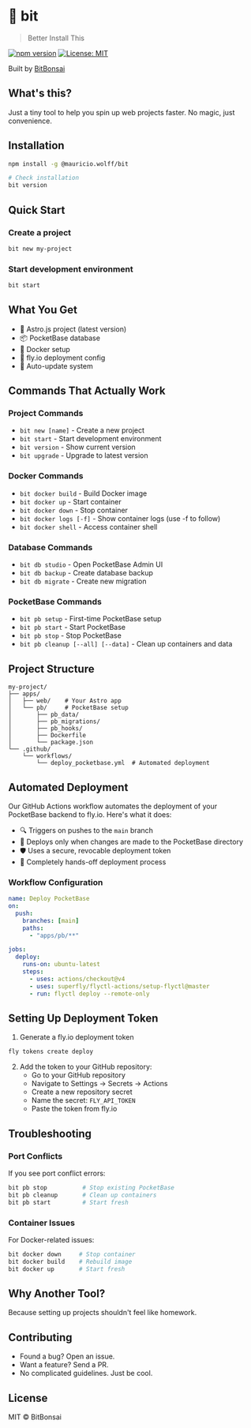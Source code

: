 # 🌱 bit

> Better Install This

[![npm version](https://badge.fury.io/js/%40mauricio.wolff%2Fbit.svg)](https://www.npmjs.com/package/@mauricio.wolff/bit)
[![License: MIT](https://img.shields.io/badge/License-MIT-yellow.svg)](https://opensource.org/licenses/MIT)

Built by [BitBonsai](https://github.com/bitbonsai)

## What's this?

Just a tiny tool to help you spin up web projects faster. No magic, just convenience.

## Installation

```bash
npm install -g @mauricio.wolff/bit

# Check installation
bit version
```

## Quick Start

### Create a project

```bash
bit new my-project
```

### Start development environment

```bash
bit start
```

## What You Get

- 🚀 Astro.js project (latest version)
- 📦 PocketBase database
- 🐳 Docker setup
- 🚢 fly.io deployment config
- 🔄 Auto-update system

## Commands That Actually Work

### Project Commands

- `bit new [name]` - Create a new project
- `bit start` - Start development environment
- `bit version` - Show current version
- `bit upgrade` - Upgrade to latest version

### Docker Commands

- `bit docker build` - Build Docker image
- `bit docker up` - Start container
- `bit docker down` - Stop container
- `bit docker logs [-f]` - Show container logs (use -f to follow)
- `bit docker shell` - Access container shell

### Database Commands

- `bit db studio` - Open PocketBase Admin UI
- `bit db backup` - Create database backup
- `bit db migrate` - Create new migration

### PocketBase Commands

- `bit pb setup` - First-time PocketBase setup
- `bit pb start` - Start PocketBase
- `bit pb stop` - Stop PocketBase
- `bit pb cleanup [--all] [--data]` - Clean up containers and data

## Project Structure

```
my-project/
├── apps/
│   ├── web/    # Your Astro app
│   └── pb/     # PocketBase setup
│       ├── pb_data/
│       ├── pb_migrations/
│       ├── pb_hooks/
│       ├── Dockerfile
│       └── package.json
└── .github/
    └── workflows/
        └── deploy_pocketbase.yml  # Automated deployment
```

## Automated Deployment

Our GitHub Actions workflow automates the deployment of your PocketBase backend to fly.io. Here's what it does:

- 🔍 Triggers on pushes to the `main` branch
- 🚢 Deploys only when changes are made to the PocketBase directory
- 🛡️ Uses a secure, revocable deployment token
- 🤖 Completely hands-off deployment process

### Workflow Configuration

```yaml
name: Deploy PocketBase
on:
  push:
    branches: [main]
    paths:
      - "apps/pb/**"

jobs:
  deploy:
    runs-on: ubuntu-latest
    steps:
      - uses: actions/checkout@v4
      - uses: superfly/flyctl-actions/setup-flyctl@master
      - run: flyctl deploy --remote-only
```

## Setting Up Deployment Token

1. Generate a fly.io deployment token

```bash
fly tokens create deploy
```

2. Add the token to your GitHub repository:
   - Go to your GitHub repository
   - Navigate to Settings → Secrets → Actions
   - Create a new repository secret
   - Name the secret: `FLY_API_TOKEN`
   - Paste the token from fly.io

## Troubleshooting

### Port Conflicts

If you see port conflict errors:

```bash
bit pb stop          # Stop existing PocketBase
bit pb cleanup       # Clean up containers
bit pb start         # Start fresh
```

### Container Issues

For Docker-related issues:

```bash
bit docker down     # Stop container
bit docker build    # Rebuild image
bit docker up       # Start fresh
```

## Why Another Tool?

Because setting up projects shouldn't feel like homework.

## Contributing

- Found a bug? Open an issue.
- Want a feature? Send a PR.
- No complicated guidelines. Just be cool.

## License

MIT © BitBonsai
